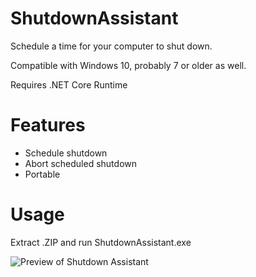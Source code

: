 # ShutdownAssistant

Schedule a time for your computer to shut down.

Compatible with Windows 10, probably 7 or older as well.

Requires .NET Core Runtime

# Features
* Schedule shutdown
* Abort scheduled shutdown
* Portable

# Usage
Extract .ZIP and run ShutdownAssistant.exe

![Preview of Shutdown Assistant](https://i.postimg.cc/C5gvzNkP/Shutdown-Assistant.png)
